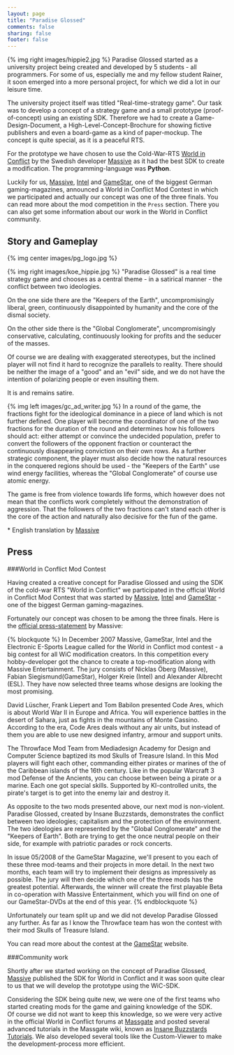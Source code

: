 ```yaml
---
layout: page
title: "Paradise Glossed"
comments: false
sharing: false
footer: false
---
```


{% img right images/hippie2.jpg %}
Paradise Glossed started as a university project being created and developed by 5 students - all programmers. For some of us, especially me and my fellow student Rainer, it soon emerged into a more personal project, for which we did a lot in our leisure time.

The university project itself was titled "Real-time-strategy game". Our task was to develop a concept of a strategy game and a small prototype (proof-of-concept) using an existing SDK. Therefore we had to create a Game-Design-Document, a High-Level-Concept-Brochure for showing fictive publishers and even a board-game as a kind of paper-mockup. The concept is quite special, as it is a peaceful RTS.

For the prototype we have chosen to use the Cold-War-RTS [World in Conflict](http://worldinconflict.de.ubi.com/) by the Swedish developer [Massive](http://www.massive.se) as it had the best SDK to create a modification. The programming-language was **Python**.

Luckily for us, [Massive](http://www.massive.se), [Intel](http://www.intel.com) and [GameStar](http://www.gamestar.de), one of the biggest German gaming-magazines, announced a World in Conflict Mod Contest in which we participated and actually our concept was one of the three finals. You can read more about the mod competition in the `Press` section. There you can also get some information about our work in the World in Conflict community.


## Story and Gameplay

{% img center images/pg_logo.jpg %}

{% img right images/koe_hippie.jpg %}
"Paradise Glossed" is a real time strategy game and chooses as a central theme - in a satirical manner - the conflict between two ideologies.

On the one side there are the "Keepers of the Earth", uncompromisingly liberal, green, continuously disappointed by humanity and the core of the dismal society.

On the other side there is the "Global Conglomerate", uncompromisingly conservative, calculating, continuously looking for profits and the seducer of the masses.

Of course we are dealing with exaggerated stereotypes, but the inclined player will not find it hard to recognize the parallels to reality. There should be neither the image of a "good" and an "evil" side, and we do not have the intention of polarizing people or even insulting them.

It is and remains satire.

{% img left images/gc_ad_writer.jpg %}
In a round of the game, the fractions fight for the ideological dominance in a piece of land which is not further defined. One player will become the coordinator of one of the two fractions for the duration of the round and determines how his followers should act: either attempt or convince the undecided population, prefer to convert the followers of the opponent fraction or counteract the continuously disappearing conviction on their own rows. As a further strategic component, the player must also decide how the natural resources in the conquered regions should be used - the "Keepers of the Earth" use wind energy facilities, whereas the "Global Conglomerate" of course use atomic energy.

The game is free from violence towards life forms, which however does not mean that the conflicts work completely without the demonstration of aggression. That the followers of the two fractions can't stand each other is the core of the action and naturally also decisive for the fun of the game.

\* English translation by [Massive](http://www.massive.se)

## Press

###World in Conflict Mod Contest

Having created a creative concept for Paradise Glossed and using the SDK of the cold-war RTS "World in Conflict" we participated in the official World in Conflict Mod Contest that was started by [Massive](http://www.massive.se), [Intel](http://www.intel.com) and [GameStar](http://www.gamestar.de) - one of the biggest German gaming-magazines.

Fortunately our concept was chosen to be among the three finals. Here is the [official press-statement](http://www.massgate.net/read.php?182,152588) by Massive:

{% blockquote %}
In December 2007 Massive, GameStar, Intel and the Electronic E-Sports League called for the World in Conflict mod contest - a big contest for all WiC modification creators. In this competition every hobby-developer got the chance to create a top-modification along with Massive Entertainment. The jury consists of Nicklas Öberg (Massive), Fabian Siegismund(GameStar), Holger Kreie (Intel) and Alexander Albrecht (ESL). They have now selected three teams whose designs are looking the most promising.

David Lüscher, Frank Liepert and Tom Babilon presented Code Ares, which is about World War II in Europe and Africa. You will experience battles in the desert of Sahara, just as fights in the mountains of Monte Cassino. According to the era, Code Ares deals without any air units, but instead of them you are able to use new designed infantry, armour and support units.

The Throwface Mod Team from Mediadesign Academy for Design and Computer Science baptized its mod Skulls of Treasure Island. In this Mod players will fight each other, commanding either pirates or marines of the of the Caribbean islands of the 16th century. Like in the popular Warcraft 3 mod Defense of the Ancients, you can choose between being a pirate or a marine. Each one got special skills. Supported by KI-controlled units, the pirate's target is to get into the enemy lair and destroy it.

As opposite to the two mods presented above, our next mod is non-violent. Paradise Glossed, created by Insane Buzzstards, demonstrates the conflict between two ideologies; capitalism and the protection of the environment. The two ideologies are represented by the "Global Conglomerate" and the "Keepers of Earth". Both are trying to get the once neutral people on their side, for example with patriotic parades or rock concerts.

In issue 05/2008 of the GameStar Magazine, we'll present to you each of these three mod-teams and their projects in more detail. In the next two months, each team will try to implement their designs as impressively as possible. The jury will then decide which one of the three mods has the greatest potential. Afterwards, the winner will create the first playable Beta in co-operation with Massive Entertainment, which you will find on one of our GameStar-DVDs at the end of this year.
{% endblockquote %}

Unfortunately our team split up and we did not develop Paradise Glossed any further. As far as I know the Throwface team has won the contest with their mod Skulls of Treasure Island.

You can read more about the contest at the [GameStar](http://www.gamestar.de/spiele/world-in-conflict/news/world_in_conflict,43504,1477426.html) website.

###Community work

Shortly after we started working on the concept of Paradise Glossed, [Massive](http://www.massive.se) published the SDK for World in Conflict and it was soon quite clear to us that we will develop the prototype using the WiC-SDK.

Considering the SDK being quite new, we were one of the first teams who started creating mods for the game and gaining knowledge of the SDK.  
Of course we did not want to keep this knowledge, so we were very active in the official World in Conflict forums at [Massgate](http://www.massgate.net/) and posted several advanced tutorials in the Massgate wiki, known as [Insane Buzzstards Tutorials](http://wiki.massgate.net/Category:Tutorials). We also developed several tools like the Custom-Viewer to make the development-process more efficient. 
